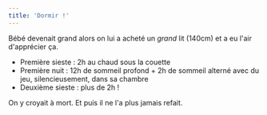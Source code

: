 ```yaml
---
title: 'Dormir !'
---
```


Bébé devenait grand alors on lui a acheté un _grand_ lit (140cm) et a eu l'air d'apprécier ça.

-   Première sieste : 2h au chaud sous la couette
-   Première nuit : 12h de sommeil profond + 2h de sommeil alterné avec du jeu, silencieusement, dans sa chambre
-   Deuxième sieste : plus de 2h !

On y croyait à mort. Et puis il ne l'a plus jamais refait.
